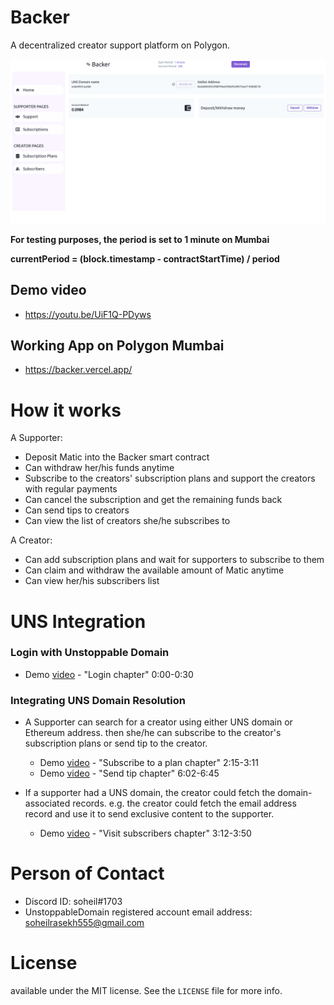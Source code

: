 # Backer

A decentralized creator support platform on Polygon.

![](./images/backer.png)

**For testing purposes, the period is set to 1 minute on Mumbai**

**currentPeriod = (block.timestamp - contractStartTime) / period**

## Demo video

- https://youtu.be/UiF1Q-PDyws

## Working App on Polygon Mumbai

- https://backer.vercel.app/

# How it works

A Supporter:

- Deposit Matic into the Backer smart contract
- Can withdraw her/his funds anytime
- Subscribe to the creators' subscription plans and support the creators with regular payments
- Can cancel the subscription and get the remaining funds back
- Can send tips to creators
- Can view the list of creators she/he subscribes to

A Creator:

- Can add subscription plans and wait for supporters to subscribe to them
- Can claim and withdraw the available amount of Matic anytime
- Can view her/his subscribers list

# UNS Integration

### Login with Unstoppable Domain

- Demo [video](https://www.youtube.com/watch?v=UiF1Q-PDyws&t=0s) - "Login chapter" 0:00-0:30

### Integrating UNS Domain Resolution

- A Supporter can search for a creator using either UNS domain or Ethereum address. then she/he can subscribe to the creator's subscription plans or send tip to the creator.

  - Demo [video](https://www.youtube.com/watch?v=UiF1Q-PDyws&t=135s) - "Subscribe to a plan chapter" 2:15-3:11
  - Demo [video](https://www.youtube.com/watch?v=UiF1Q-PDyws&t=362s) - "Send tip chapter" 6:02-6:45

- If a supporter had a UNS domain, the creator could fetch the domain-associated records. e.g. the creator could fetch the email address record and use it to send exclusive content to the supporter.
  - Demo [video](https://www.youtube.com/watch?v=UiF1Q-PDyws&t=192s) - "Visit subscribers chapter" 3:12-3:50

# Person of Contact

- Discord ID: soheil#1703
- UnstoppableDomain registered account email address: [soheilrasekh555@gmail.com](mailto:soheilrasekh555@gmail.com)

# License

available under the MIT license. See the `LICENSE` file for more info.
